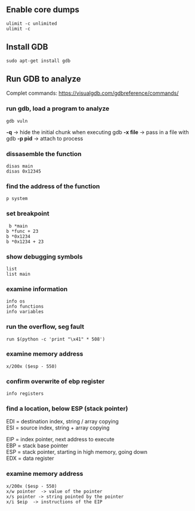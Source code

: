 ##  Enable core dumps
```
ulimit -c unlimited
ulimit -c
```

## Install GDB
```
sudo apt-get install gdb
```

## Run GDB to analyze     

Complet commands: https://visualgdb.com/gdbreference/commands/      

### run gdb, load a program to analyze
```gdb vuln```

**-q** -> hide the initial chunk when executing gdb
**-x file** -> pass in a file with gdb
**-p pid** -> attach to process

### dissasemble the function
```disas main```      
```disas 0x12345```     

### find the address of the function
```p system```         

### set breakpoint
``` b *main```       
```b *func + 23```       
```b *0x1234```             
```b *0x1234 + 23```                    

### show debugging symbols
```list```                     
```list main```                        

### examine information
```info os```   
```info functions```            
```info variables```                     

### run the overflow, seg fault
```run $(python -c 'print "\x41" * 508')```                     

### examine memory address
```x/200x ($esp - 550)```                           

### confirm overwrite of ebp register
```info registers```                           

### find a location, below ESP (stack pointer)
EDI = destination index, string / array copying                             
ESI = source index, string + array copying                                  

EIP = index pointer, next address to execute                      
EBP = stack base pointer                     
ESP = stack pointer, starting in high memory, going down                        
EDX = data register                               

### examine memory address
```x/200x ($esp - 550)```                 
```x/w pointer  -> value of the pointer ```                         
```x/s pointer -> string pointed by the pointer```                   
```x/i $eip  -> instructions of the EIP```                  


